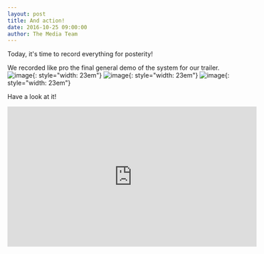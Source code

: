```yaml
---
layout: post
title: And action!
date: 2016-10-25 09:00:00
author: The Media Team
---
```

Today, it's time to record everything for posterity!

We recorded like pro the final general demo of the system for our trailer.
![image](/img/blog/2501.JPG){: style="width: 23em"}
![image](/img/blog/2502.JPG){: style="width: 23em"}
![image](/img/blog/2503.JPG){: style="width: 23em"}

Have a look at it!
<iframe width="560" height="315" src="https://www.youtube.com/watch?v=xGVRx2E9-TQ&feature=youtu.be" frameborder="0" allowfullscreen></iframe>

